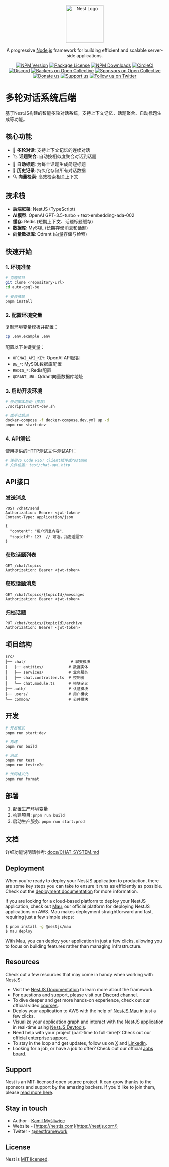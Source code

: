 <p align="center">
  <a href="http://nestjs.com/" target="blank"><img src="https://nestjs.com/img/logo-small.svg" width="120" alt="Nest Logo" /></a>
</p>

[circleci-image]: https://img.shields.io/circleci/build/github/nestjs/nest/master?token=abc123def456
[circleci-url]: https://circleci.com/gh/nestjs/nest

  <p align="center">A progressive <a href="http://nodejs.org" target="_blank">Node.js</a> framework for building efficient and scalable server-side applications.</p>
    <p align="center">
<a href="https://www.npmjs.com/~nestjscore" target="_blank"><img src="https://img.shields.io/npm/v/@nestjs/core.svg" alt="NPM Version" /></a>
<a href="https://www.npmjs.com/~nestjscore" target="_blank"><img src="https://img.shields.io/npm/l/@nestjs/core.svg" alt="Package License" /></a>
<a href="https://www.npmjs.com/~nestjscore" target="_blank"><img src="https://img.shields.io/npm/dm/@nestjs/common.svg" alt="NPM Downloads" /></a>
<a href="https://circleci.com/gh/nestjs/nest" target="_blank"><img src="https://img.shields.io/circleci/build/github/nestjs/nest/master" alt="CircleCI" /></a>
<a href="https://discord.gg/G7Qnnhy" target="_blank"><img src="https://img.shields.io/badge/discord-online-brightgreen.svg" alt="Discord"/></a>
<a href="https://opencollective.com/nest#backer" target="_blank"><img src="https://opencollective.com/nest/backers/badge.svg" alt="Backers on Open Collective" /></a>
<a href="https://opencollective.com/nest#sponsor" target="_blank"><img src="https://opencollective.com/nest/sponsors/badge.svg" alt="Sponsors on Open Collective" /></a>
  <a href="https://paypal.me/kamilmysliwiec" target="_blank"><img src="https://img.shields.io/badge/Donate-PayPal-ff3f59.svg" alt="Donate us"/></a>
    <a href="https://opencollective.com/nest#sponsor"  target="_blank"><img src="https://img.shields.io/badge/Support%20us-Open%20Collective-41B883.svg" alt="Support us"></a>
  <a href="https://twitter.com/nestframework" target="_blank"><img src="https://img.shields.io/twitter/follow/nestframework.svg?style=social&label=Follow" alt="Follow us on Twitter"></a>
</p>
  <!--[![Backers on Open Collective](https://opencollective.com/nest/backers/badge.svg)](https://opencollective.com/nest#backer)
  [![Sponsors on Open Collective](https://opencollective.com/nest/sponsors/badge.svg)](https://opencollective.com/nest#sponsor)-->

# 多轮对话系统后端

基于NestJS构建的智能多轮对话系统，支持上下文记忆、话题聚合、自动标题生成等功能。

## 核心功能

- 🤖 **多轮对话**: 支持上下文记忆的连续对话
- 🏷️ **话题聚合**: 自动按相似度聚合对话到话题
- 📝 **自动标题**: 为每个话题生成简短标题
- 💾 **历史记录**: 持久化存储所有对话数据
- 🔍 **向量检索**: 高效检索相关上下文

## 技术栈

- **后端框架**: NestJS (TypeScript)
- **AI模型**: OpenAI GPT-3.5-turbo + text-embedding-ada-002
- **缓存**: Redis (短期上下文、话题标题缓存)
- **数据库**: MySQL (长期存储消息和话题)
- **向量数据库**: Qdrant (向量存储与检索)

## 快速开始

### 1. 环境准备

```bash
# 克隆项目
git clone <repository-url>
cd auto-gsql-be

# 安装依赖
pnpm install
```

### 2. 配置环境变量

复制环境变量模板并配置：

```bash
cp .env.example .env
```

配置以下关键变量：

- `OPENAI_API_KEY`: OpenAI API密钥
- `DB_*`: MySQL数据库配置
- `REDIS_*`: Redis配置
- `QDRANT_URL`: Qdrant向量数据库地址

### 3. 启动开发环境

```bash
# 使用脚本启动（推荐）
./scripts/start-dev.sh

# 或手动启动
docker-compose -f docker-compose.dev.yml up -d
pnpm run start:dev
```

### 4. API测试

使用提供的HTTP测试文件测试API：

```bash
# 使用VS Code REST Client插件或Postman
# 文件位置: test/chat-api.http
```

## API接口

### 发送消息

```http
POST /chat/send
Authorization: Bearer <jwt-token>
Content-Type: application/json

{
  "content": "用户消息内容",
  "topicId": 123  // 可选，指定话题ID
}
```

### 获取话题列表

```http
GET /chat/topics
Authorization: Bearer <jwt-token>
```

### 获取话题消息

```http
GET /chat/topics/{topicId}/messages
Authorization: Bearer <jwt-token>
```

### 归档话题

```http
PUT /chat/topics/{topicId}/archive
Authorization: Bearer <jwt-token>
```

## 项目结构

```
src/
├── chat/                    # 聊天模块
│   ├── entities/           # 数据实体
│   ├── services/           # 业务服务
│   ├── chat.controller.ts  # 控制器
│   └── chat.module.ts      # 模块定义
├── auth/                   # 认证模块
├── users/                  # 用户模块
└── common/                 # 公共模块
```

## 开发

```bash
# 开发模式
pnpm run start:dev

# 构建
pnpm run build

# 测试
pnpm run test
pnpm run test:e2e

# 代码格式化
pnpm run format
```

## 部署

1. 配置生产环境变量
2. 构建项目: `pnpm run build`
3. 启动生产服务: `pnpm run start:prod`

## 文档

详细功能说明请参考: [docs/CHAT_SYSTEM.md](docs/CHAT_SYSTEM.md)

## Deployment

When you're ready to deploy your NestJS application to production, there are some key steps you can take to ensure it runs as efficiently as possible. Check out the [deployment documentation](https://docs.nestjs.com/deployment) for more information.

If you are looking for a cloud-based platform to deploy your NestJS application, check out [Mau](https://mau.nestjs.com), our official platform for deploying NestJS applications on AWS. Mau makes deployment straightforward and fast, requiring just a few simple steps:

```bash
$ pnpm install -g @nestjs/mau
$ mau deploy
```

With Mau, you can deploy your application in just a few clicks, allowing you to focus on building features rather than managing infrastructure.

## Resources

Check out a few resources that may come in handy when working with NestJS:

- Visit the [NestJS Documentation](https://docs.nestjs.com) to learn more about the framework.
- For questions and support, please visit our [Discord channel](https://discord.gg/G7Qnnhy).
- To dive deeper and get more hands-on experience, check out our official video [courses](https://courses.nestjs.com/).
- Deploy your application to AWS with the help of [NestJS Mau](https://mau.nestjs.com) in just a few clicks.
- Visualize your application graph and interact with the NestJS application in real-time using [NestJS Devtools](https://devtools.nestjs.com).
- Need help with your project (part-time to full-time)? Check out our official [enterprise support](https://enterprise.nestjs.com).
- To stay in the loop and get updates, follow us on [X](https://x.com/nestframework) and [LinkedIn](https://linkedin.com/company/nestjs).
- Looking for a job, or have a job to offer? Check out our official [Jobs board](https://jobs.nestjs.com).

## Support

Nest is an MIT-licensed open source project. It can grow thanks to the sponsors and support by the amazing backers. If you'd like to join them, please [read more here](https://docs.nestjs.com/support).

## Stay in touch

- Author - [Kamil Myśliwiec](https://twitter.com/kammysliwiec)
- Website - [https://nestjs.com](https://nestjs.com/)
- Twitter - [@nestframework](https://twitter.com/nestframework)

## License

Nest is [MIT licensed](https://github.com/nestjs/nest/blob/master/LICENSE).
